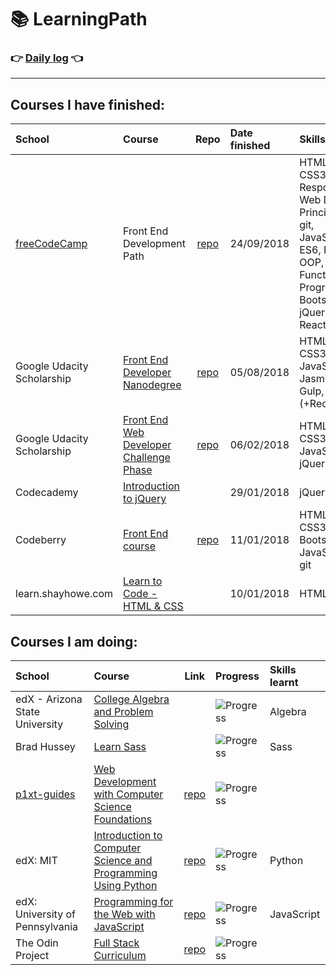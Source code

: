 # 📚 LearningPath

### 👉 [Daily log](https://github.com/jpacsai/LearningPath/blob/master/Daily-log/README.md) 👈

***

## Courses I have finished:

| School | Course | Repo | Date finished | Skills learnt | Certificate |
| :----- | :----- | :--: | :------------ | :------------ | :---------: |
| [freeCodeCamp](https://www.freecodecamp.org/) | Front End Development Path | [repo](https://github.com/jpacsai/freeCodeCamp) | 24/09/2018 | HTML5, CSS3, Responsive Web Design Principles, git, JavaScript, ES6, RegExp, OOP, Functional Programming, Bootstrap, jQuery, Sass, React, Redux | <ul><li>[Responsive Web Design](https://www.freecodecamp.org/certification/jpacsai/responsive-web-design)</li>   <li>[JavaScript Algorithms and Data Structures](https://www.freecodecamp.org/certification/jpacsai/javascript-algorithms-and-data-structures)</li>   <li>[Front End Libraries](https://www.freecodecamp.org/certification/jpacsai/front-end-libraries)</li></ul> |
| Google Udacity Scholarship | [Front End Developer Nanodegree](https://eu.udacity.com/course/front-end-web-developer-nanodegree--nd001) | [repo](https://github.com/jpacsai/GoogleUdacity_Nanodegree/tree/master/Nanodegree) | 05/08/2018 | HTML5, CSS3, git, JavaScript, Jasmine, Gulp, React (+Redux) | [certificate](https://confirm.udacity.com/TGGNUQPZ) |
| Google Udacity Scholarship | [Front End Web Developer Challenge Phase](https://www.udacity.com/google-scholarships) | [repo](https://github.com/jpacsai/GoogleUdacity_Nanodegree/tree/master/ChallengePhase) | 06/02/2018 | HTML5, CSS3, JavaScript, jQuery | |
| Codecademy | [Introduction to jQuery](https://www.codecademy.com/learn/learn-jquery) | | 29/01/2018 | jQuery | |
| Codeberry | [Front End course](https://codeberryschool.com/en/) | [repo](https://github.com/jpacsai/codeBerrySchool) | 11/01/2018 | HTML5, CSS3, Bootstrap, JavaScript, git | [certificate](https://i.imgur.com/IdbOMUy.jpg) |
| learn.shayhowe.com | [Learn to Code - HTML & CSS](https://learn.shayhowe.com/html-css/) | | 10/01/2018 | HTML, CSS | |

## Courses I am doing:

| School | Course | Link | Progress | Skills learnt |
| :----- | :----- | :--: | :------- | :------------ |
| edX - Arizona State University | [College Algebra and Problem Solving](https://www.edx.org/course/college-algebra-problem-solving-asux-mat117x) |  | ![Progress](http://progressed.io/bar/24) | Algebra |
| Brad Hussey | [Learn Sass](https://www.youtube.com/playlist?list=PLUoqTnNH-2XxOt7UsKlTqbfrA2ucGosCR) | | ![Progress](http://progressed.io/bar/38) | Sass |
| [p1xt-guides](https://github.com/P1xt/p1xt-guides) | [Web Development with Computer Science Foundations](https://github.com/P1xt/p1xt-guides/blob/master/wd-cs.md) | [repo](https://github.com/jpacsai/p1xt-guides/blob/master/wd-cs.md) | ![Progress](http://progressed.io/bar/5) | |
| edX: MIT | [Introduction to Computer Science and Programming Using Python](https://www.edx.org/course/introduction-to-computer-science-and-programming-using-python) | [repo](https://github.com/jpacsai/MIT_IntroToCS) | ![Progress](http://progressed.io/bar/33) | Python |
| edX: University of Pennsylvania | [Programming for the Web with JavaScript](https://www.edx.org/course/programming-web-javascript-pennx-sd4x) | [repo](https://github.com/jpacsai/PennX_Javascript_SD4x) | ![Progress](http://progressed.io/bar/50) | JavaScript |
| The Odin Project | [Full Stack Curriculum](https://www.theodinproject.com/home) | [repo](https://github.com/jpacsai/TheOdinProject) | ![Progress](http://progressed.io/bar/5) | |

<!--
- ### [Udemy - The Web Developer Bootcamp](https://www.udemy.com/the-web-developer-bootcamp/)  
  16/02/2017 -  
  _HTML5, CSS3, Bootstrap, JavaScript, jQuery, NodeJS, Express, MongoDB, UI, PassportJS_
- ### [NetAcademia - Web Developer](https://netacademia.hu/webfejleszto)  
  15/09/2017 -  
  - [x] Bootstrap 4
  - [ ] jQuery :hourglass_flowing_sand:
  - [ ] Angular foundations
  - [ ] Angular Advanced
  - [ ] Angular Pro
  - [ ] Ionic
  - [ ] Electron 
- ### [Brad Hussey - Learn Sass](https://www.youtube.com/playlist?list=PLUoqTnNH-2XxOt7UsKlTqbfrA2ucGosCR)  
  14/05/2018 -  
   - [x] Obligatory Welcome Video
   - [x] WTF is Sass?
   - [x] How to install and compile Sass?
   - [x] Download the course files
   - [ ] Sass tools and editors
   - [ ] Code your first Sass website
   - [ ] Sass best practices
   - [ ] Partials, variables & imports
   - [ ] Sass mixins
   - [ ] Coding with Bourbon #1
   - [ ] Coding with Bourbon #2
   - [ ] Style a portfolio landing page #1
   - [ ] Style a portfolio landing page #2
   - [ ] Now what do I do?
   - [ ] Sass vs CSS
-->
